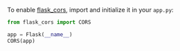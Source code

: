 To enable [flask_cors](https://flask-cors.readthedocs.io/en/latest/), import and initialize it in your `app.py`: 

```python
from flask_cors import CORS

app = Flask(__name__)
CORS(app)

```
